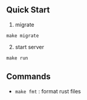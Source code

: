 

## Quick Start
1. migrate
```
make migrate
```

2. start server
```
make run
```


## Commands
- `make fmt` : format rust files